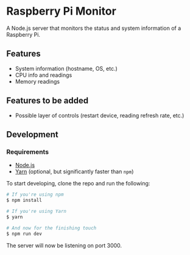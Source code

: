 # Raspberry Pi Monitor

A Node.js server that monitors the status and system information of a Raspberry
Pi.

## Features
- System information (hostname, OS, etc.)
- CPU info and readings
- Memory readings

## Features to be added
- Possible layer of controls (restart device, reading refresh rate, etc.)

## Development

### Requirements
- [Node.js](https://goo.gl/QXkkAl)
- [Yarn](https://goo.gl/QRG7dO) (optional, but significantly faster than `npm`)

To start developing, clone the repo and run the following:

```bash
# If you're using npm
$ npm install

# If you're using Yarn
$ yarn

# And now for the finishing touch
$ npm run dev
```

The server will now be listening on port 3000.